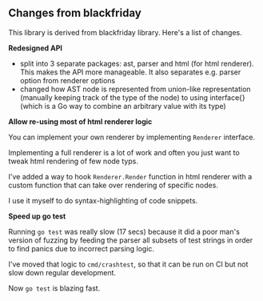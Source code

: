 ## Changes from blackfriday

This library is derived from blackfriday library. Here's a list of changes.

**Redesigned API**

- split into 3 separate packages: ast, parser and html (for html renderer). This makes the API more manageable. It also separates e.g. parser option from renderer options
- changed how AST node is represented from union-like representation (manually keeping track of the type of the node) to using interface{} (which is a Go way to combine an arbitrary value with its type)

**Allow re-using most of html renderer logic**

You can implement your own renderer by implementing `Renderer` interface.

Implementing a full renderer is a lot of work and often you just want to tweak html rendering of few node typs.

I've added a way to hook `Renderer.Render` function in html renderer with a custom function that can take over rendering of specific nodes.

I use it myself to do syntax-highlighting of code snippets.

**Speed up go test**

Running `go test` was really slow (17 secs) because it did a poor man's version of fuzzing by feeding the parser all subsets of test strings in order to find panics
due to incorrect parsing logic.

I've moved that logic to `cmd/crashtest`, so that it can be run on CI but not slow down regular development.

Now `go test` is blazing fast.
